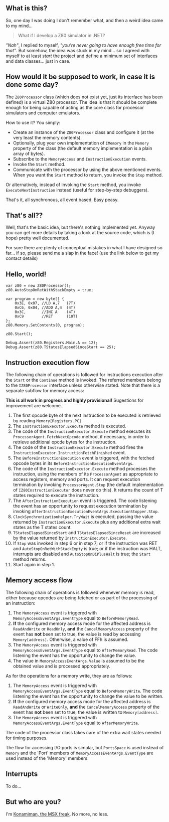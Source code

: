 ## What is this? ##

So, one day I was doing I don't remember what, and then a weird idea came to my mind...

> What if I develop a Z80 simulator in .NET?

_"Nah"_, I replied to myself, _"you're never going to have enough free time for that"_. But somehow, the idea was stuck in my mind... so I agreed with myself to at least _start_ the project and define a minimum set of interfaces and data classes... just in case.

## How would it be supposed to work, in case it is done some day? ##

The `Z80Processor` class (which does not exist yet, just its interface has been defined) is a virtual Z80 processor. The idea is that it should be complete enough for being capable of acting as the core class for processor simulators and computer emulators.

How to use it? You simply:

* Create an instance of the `Z80Processor` class and configure it (at the very least the memory contents).
* Optionally, plug your own implementation of `IMemory` in the `Memory` property of the class (the default memory implementation is a plain array of bytes).
* Subscribe to the `MemoryAccess` and `InstructionExecution` events.
* Invoke the `Start` method.
* Communicate with the processor by using the above mentioned events. When you want the `Start` method to return, you invoke the `Stop` method.

Or alternatively, instead of invoking the `Start` method, you invoke `ExecuteNextInstruction` instead (useful for step-by-step debuggers).

That's it, all synchronous, all event based. Easy peasy.

## That's all?? ##

Well, that's the basic idea, but there's nothing implemented yet. Anyway you can get more details by taking a look at the source code, which is (I hope) pretty well documented.

For sure there are plenty of conceptual mistakes in what I have designed so far... if so, please send me a slap in the face! (use the link below to get my contact details)

## Hello, world! ##

    var z80 = new Z80Processor();
    z80.AutoStopOnRetWithStackEmpty = true;

    var program = new byte[] {
        0x3E, 0x07, //LD A,7   (7T)
        0xC6, 0x04, //ADD A,4  (4T)
        0x3C,       //INC A    (4T)
        0xC9        //RET      (10T)
    };
    z80.Memory.SetContents(0, program);

    z80.Start();

    Debug.Assert(z80.Registers.Main.A == 12);
    Debug.Assert(z80.TStatesElapsedSinceStart == 25);

## Instruction execution flow ##

The following chain of operations is followed for instructions execution after the `Start` or the `Continue` method is invoked. The referred members belong to the `IZ80Processor` interface unless otherwise stated. Note that there is a separate subflow for memory access:

**This is all work in progress and highly provisional!** Sugestions for improvement are welcome.

1. The first opcode byte of the next instruction to be executed is retrieved by reading `Memory[Registers.PC]`.
2. The `InstructionExecutor.Execute` method is executed.
3. The code of the `InstructionExecutor.Execute` method executes its `ProcessorAgent.FetchNextOpcode` method, if necessary, in order to retrieve additional opcde bytes for the instruction.
4. The code of the `InstructionExecutor.Execute` method fires the `InstructionExecutor.InstructionFetchFinished` event.
5. The `BeforeInstructionExecution` event is triggered, with the fetched opcode bytes in its `BeforeInstructionExecutionEventArgs`.
6. The code of the `InstructionExecutor.Execute` method processes the instruction, using the members of its `ProcessorAgent` as appropriate to access registers, memory and ports. It can request execution termination by invoking `ProcessorAgent.Stop` (the default implementation of `IZ80InstructionExecutor` does never do this). It returns the count of T states required to execute the instruction.
7. The `AfterInstructionExecution` event is triggered. The code listening the event has an opportunity to request execution termination by invoking `AfterInstructionExecutionEventArgs.ExecutionStopper.Stop`.
8. `ClockSynchronizationHelper.TryWait` is executed, passing the value returned by `InstructionExecutor.Execute` plus any additional extra wait states as the T states count.
9. `TStatesElapsedSinceStart` and `TStatesElapsedSinceReset` are increased by the value returned by `InstructionExecutor.Execute`.
10. If `Stop` was invoked in step 6 or in step 7; or if the instruction was RET and `AutoStopOnRetWithStackEmpty` is true; or if the instruction was HALT, interrupts are disabled and `AutoStopOnDiPlusHalt` is true; the `Start` method returns.
11. Start again in step 1.

## Memory access flow ##

The following chain of operations is followed whenever memory is read, either because opcodes are being fetched or as part of the processing of an instruction:

1. The `MemoryAccess` event is triggered with `MemoryAccessEventArgs.EventType` equal to `BeforeMemoryRead`.
2. **If** the configured memory access mode for the affected address is `ReadAndWrite` or `ReadOnly`, **and** the `CancelMemoryAccess` property of the event has **not** been set to true, the value is read by accessing `Memory[address]`. Otherwise, a value of FFh is assumed.
3. The `MemoryAccess` event is triggered with `MemoryAccessEventArgs.EventType` equal to `AfterMemoryRead`. The code listening the event has the opportunity to change the value.
4. The value in `MemoryAccessEventArgs.Value` is assumed to be the obtained value and is processed appropriately.

As for the operations for a memory write, they are as follows:

1. The `MemoryAccess` event is triggered with `MemoryAccessEventArgs.EventType` equal to `BeforeMemoryWrite`. The code listening the event has the opportunity to change the value to be written.
2. **If** the configured memory access mode for the affected address is `ReadAndWrite` or `WriteOnly`, **and** the `CancelMemoryAccess` property of the event has **not** been set to true, the value is written to `Memory[address]`.
3. The `MemoryAccess` event is triggered with `MemoryAccessEventArgs.EventType` equal to `AfterMemoryWrite`.

The code of the processor class takes care of the extra wait states needed for timing purposes.

The flow for accessing I/O ports is simular, but `PortsSpace` is used instead of `Memory` and the 'Port' members of `MemoryAccessEventArgs.EventType` are used instead of the 'Memory' members.

## Interrupts ##

To do...

## But who are you? ##

I'm [Konamiman, the MSX freak](http://www.konamiman.com). No more, no less.